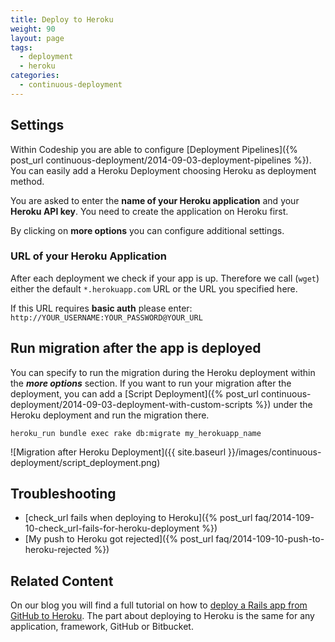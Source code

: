 ```yaml
---
title: Deploy to Heroku
weight: 90
layout: page
tags:
  - deployment
  - heroku
categories:
  - continuous-deployment
---
```

## Settings
Within Codeship you are able to configure [Deployment Pipelines]({% post_url continuous-deployment/2014-09-03-deployment-pipelines %}). You can easily add a Heroku Deployment choosing Heroku as deployment method.

You are asked to enter the **name of your Heroku application** and your **Heroku API key**. You need to create the application on Heroku first.

By clicking on **more options** you can configure additional settings.

### URL of your Heroku Application
After each deployment we check if your app is up. Therefore we call (```wget```) either the default ```*.herokuapp.com``` URL or the URL you specified here.

If this URL requires **basic auth** please enter: ```http://YOUR_USERNAME:YOUR_PASSWORD@YOUR_URL```

## Run migration after the app is deployed
You can specify to run the migration during the Heroku deployment within the ***more options*** section. If you want to run your migration after the deployment, you can add a [Script Deployment]({% post_url continuous-deployment/2014-09-03-deployment-with-custom-scripts %}) under the Heroku deployment and run the migration there.

~~~shell
heroku_run bundle exec rake db:migrate my_herokuapp_name
~~~

![Migration after Heroku Deployment]({{ site.baseurl }}/images/continuous-deployment/script_deployment.png)

## Troubleshooting
- [check_url fails when deploying to Heroku]({% post_url faq/2014-109-10-check_url-fails-for-heroku-deployment %})
- [My push to Heroku got rejected]({% post_url faq/2014-109-10-push-to-heroku-rejected %})

## Related Content
On our blog you will find a full tutorial on how to [deploy a Rails app from GitHub to Heroku](http://blog.codeship.io/2013/09/26/how-to-deploy-a-ruby-on-rails-app-from-github-to-heroku.html).
The part about deploying to Heroku is the same for any application, framework, GitHub or Bitbucket.
